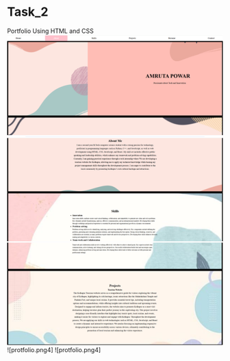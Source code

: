 # Task_2
Portfolio Using HTML and CSS
![protfolio.png](https://raw.githubusercontent.com/amrutapowar27/Task_2/refs/heads/main/portfolio1.png)
![protfolio.png2](https://github.com/amrutapowar27/Task_2/blob/main/protfolio2.png)
![portfolio.png3](https://github.com/amrutapowar27/Task_2/blob/main/portfolio3.png)
![protfolio.png4]
![protfolio.png4]
